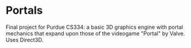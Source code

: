 Portals
=======

Final project for Purdue CS334: a basic 3D graphics engine with portal mechanics that expand upon those of the videogame "Portal" by Valve.  Uses Direct3D.
